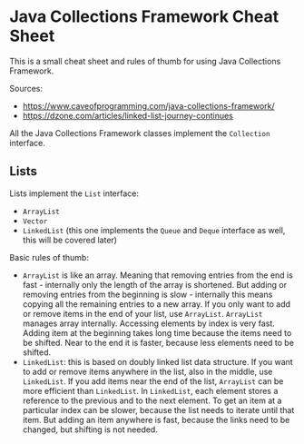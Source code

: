 # Java Collections Framework Cheat Sheet
This is a small cheat sheet and rules of thumb for using Java Collections Framework.

Sources:
* https://www.caveofprogramming.com/java-collections-framework/
* https://dzone.com/articles/linked-list-journey-continues

All the Java Collections Framework classes implement the ```Collection``` interface.

## Lists

Lists implement the ```List``` interface:
* ```ArrayList```
* ```Vector```
* ```LinkedList``` (this one implements the ```Queue``` and ```Deque``` interface as well, this will be covered later)

Basic rules of thumb:
* ```ArrayList``` is like an array. Meaning that removing entries from the end is fast - internally only the length of the array is shortened. But adding or removing entries from the beginning is slow - internally this means copying all the remaining entries to a new array. If you only want to add or remove items in the end of your list, use ```ArrayList```. ```ArrayList``` manages array internally. Accessing elements by index is very fast. Adding item at the beginning takes long time because the items need to be shifted. Near to the end it is faster, because less elements need to be shifted.
* ```LinkedList```: this is based on doubly linked list data structure. If you want to add or remove items anywhere in the list, also in the middle, use ```LinkedList```. If you add items near the end of the list, ```ArrayList``` can be more efficient than ```LinkedList```. In ```LinkedList```, each element stores a reference to the previous and to the next element. To get an item at a particular index can be slower, because the list needs to iterate until that item. But adding an item anywhere is fast, because the links need to be changed, but shifting is not needed.
